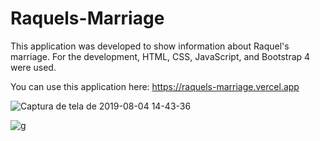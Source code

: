 # Raquels-Marriage

This application was developed to show information about Raquel's marriage. For the development, HTML, CSS, JavaScript, and Bootstrap 4 were used.

You can use this application here: https://raquels-marriage.vercel.app

![Captura de tela de 2019-08-04 14-43-36](https://user-images.githubusercontent.com/9852787/62429260-fa513180-b6e2-11e9-9195-fcea5afc29db.png)

![g](https://user-images.githubusercontent.com/9852787/62429469-7fd5e100-b6e5-11e9-9def-02f3f2c348c7.gif)
